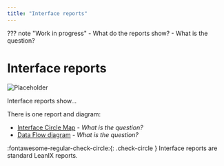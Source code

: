 ```yaml
---
title: "Interface reports"
---
```


??? note "Work in progress"
    - What do the reports show?
    - What is the question?

# Interface reports


![Placeholder](https://dummyimage.com/320x240/eee/aaa) 

<!--
![](https://www.leanix.net/hubfs/2019%20LX%20Website/General/Illu/ia-interface-circle-8-Col-XL.svg) ![](https://www.leanix.net/hubfs/2019-LX-Website/Product/UC%20-%20IntArch/ia-information-flow-8-Col-XL.svg)
-->

Interface reports show...

There is one report and diagram:

- [Interface Circle Map](interface-circle-map-report.md) - *What is the question?*
- [Data Flow diagram](data-flow-diagram.md) - *What is the question?*

:fontawesome-regular-check-circle:{: .check-circle }  Interface reports are standard LeanIX reports.
